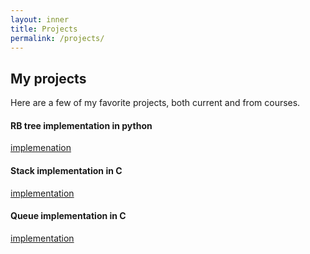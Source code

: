 ```yaml
---
layout: inner
title: Projects
permalink: /projects/
---
```


## My projects

Here are a few of my favorite projects, both current and from courses.

#### RB tree implementation in python
[implemenation]()

#### Stack implementation in C
[implementation]()

#### Queue implementation in C
[implementation]()
